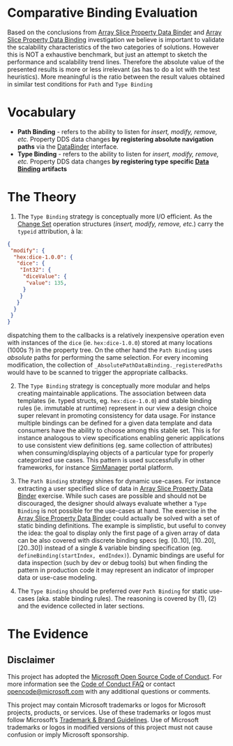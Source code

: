 # Comparative Binding Evaluation 

Based on the conclusions from [Array Slice Property Data Binder](../array-slice-property-binder) and [Array Slice Property Data Binding](../array-slice-property-binding) investigation we believe is important to validate the scalability characteristics of the two categories of solutions. However this is NOT a exhaustive benchmark, but just an attempt to sketch the performance and scalability trend lines. Therefore the absolute value of the presented results is more or less irrelevant (as has to do a lot with the test heuristics). More meaningful is the ratio between the result values obtained in similar test conditions for `Path` and `Type Binding`

# Vocabulary

- __Path Binding__ - refers to the ability to listen for _insert, modify, remove, etc._ Property DDS data changes __by registering absolute navigation paths__ via the [DataBinder](https://github.com/microsoft/FluidFramework/blob/main/experimental/PropertyDDS/packages/property-binder/src/data_binder/dataBinder.ts) interface.
- __Type Binding__ - refers to the ability to listen for _insert, modify, remove, etc._ Property DDS data changes __by registering type specific [Data Binding](https://github.com/microsoft/FluidFramework/blob/main/experimental/PropertyDDS/packages/property-binder/src/data_binder/dataBinding.ts) artifacts__

# The Theory

1. The `Type Binding` strategy is conceptually more I/O efficient. As the [Change Set](https://github.com/microsoft/FluidFramework/blob/main/experimental/PropertyDDS/packages/property-changeset/src/changeset.ts) operation structures (_insert, modify, remove, etc._) carry the `typeid` attribution, à la:
```json
{
 "modify": {
  "hex:dice-1.0.0": {
   "dice": {
    "Int32": {
     "diceValue": {
      "value": 135,
     }
    }
   }
  }
 }
}
```
dispatching them to the callbacks is a relatively inexpensive operation even with instances of the `dice` (ie. `hex:dice-1.0.0`) stored at many locations (1000s ?) in the property tree. On the other hand the `Path Binding` uses _absolute_ paths for performing the same selection. For every incoming modification, the collection of `_AbsolutePathDataBinding._registeredPaths` would have to be scanned to trigger the appropriate callbacks. 

2. The `Type Binding` strategy is conceptually more modular and helps creating maintainable applications. The association between data templates (ie. typed structs, eg.  `hex:dice-1.0.0`) and stable binding rules (ie. immutable at runtime) represent in our view a design choice super relevant in promoting consistency for data usage. For instance multiple bindings can be defined for a given data template and data consumers have the ability to choose among this stable set. This is for instance analogous to view specifications enabling generic applications to use consistent view definitions (eg. same collection of attributes) when consuming/displaying objects of a particular type for properly categorized use cases. This pattern is used successfully in other frameworks, for instance [SimManager](https://www.mscsoftware.com/product/simmanager) portal platform.

3. The `Path Binding` strategy shines for dynamic use-cases. For instance extracting a user specified slice of data in [Array Slice Property Data Binder](../array-slice-property-binder) exercise. While such cases are possible and should not be discouraged, the designer should always evaluate whether a `Type Binding` is not possible for the use-cases at hand. The exercise in the [Array Slice Property Data Binder](../array-slice-property-binder) could actually be solved with a set of static binding definitions. The example is simplistic, but useful to convey the idea: the goal to display only the first page of a given array of data can be also covered with discrete binding specs (eg. [0..10], [10..20], [20..30]) instead of a single & variable binding specification (eg. `defineBinding(startIndex, endIndex)`). Dynamic bindings are useful for data inspection (such by dev or debug tools) but when finding the pattern in production code it may represent an indicator of improper data or use-case modeling.

4. The `Type Binding` should be preferred over `Path Binding` for static use-cases (aka. stable binding rules). The reasoning is covered by (1), (2) and the evidence collected in later sections.


# The Evidence


## Disclaimer

This project has adopted the [Microsoft Open Source Code of Conduct](https://opensource.microsoft.com/codeofconduct/).
For more information see the [Code of Conduct FAQ](https://opensource.microsoft.com/codeofconduct/faq/) or contact
[opencode@microsoft.com](mailto:opencode@microsoft.com) with any additional questions or comments.

This project may contain Microsoft trademarks or logos for Microsoft projects, products, or services. Use of these
trademarks or logos must follow Microsoft’s [Trademark & Brand Guidelines](https://www.microsoft.com/trademarks). Use of
Microsoft trademarks or logos in modified versions of this project must not cause confusion or imply Microsoft
sponsorship.
